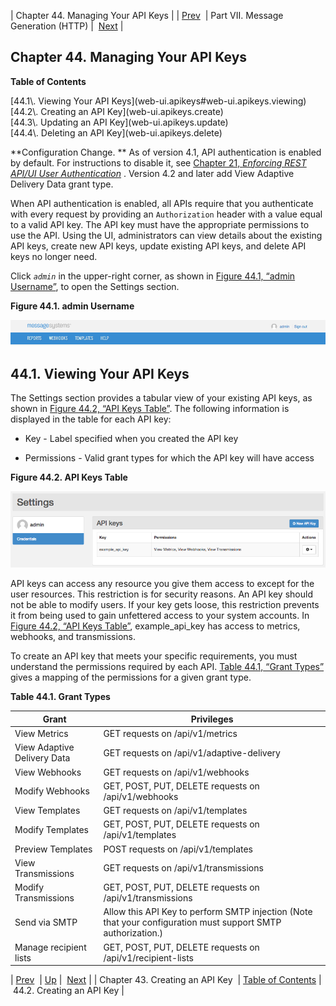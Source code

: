 | Chapter 44. Managing Your API Keys |
| [Prev](create_apikey)  | Part VII. Message Generation (HTTP) |  [Next](web-ui.apikeys.create) |

## Chapter 44. Managing Your API Keys

**Table of Contents**

<dl class="toc">

<dt>[44.1\. Viewing Your API Keys](web-ui.apikeys#web-ui.apikeys.viewing)</dt>

<dt>[44.2\. Creating an API Key](web-ui.apikeys.create)</dt>

<dt>[44.3\. Updating an API Key](web-ui.apikeys.update)</dt>

<dt>[44.4\. Deleting an API Key](web-ui.apikeys.delete)</dt>

</dl>

<a class="indexterm" name="idp4330416"></a>

**Configuration Change. ** As of version 4.1, API authentication is enabled by default. For instructions to disable it, see [Chapter 21, *Enforcing REST API/UI User Authentication*](auth "Chapter 21. Enforcing REST API/UI User Authentication") . Version 4.2 and later add View Adaptive Delivery Data grant type.

When API authentication is enabled, all APIs require that you authenticate with every request by providing an `Authorization` header with a value equal to a valid API key. The API key must have the appropriate permissions to use the API. Using the UI, administrators can view details about the existing API keys, create new API keys, update existing API keys, and delete API keys no longer need.

Click *`admin`* in the upper-right corner, as shown in [Figure 44.1, “admin Username”](web-ui.apikeys#figure_username_icon "Figure 44.1. admin Username"), to open the Settings section.

<a name="figure_username_icon"></a>

**Figure 44.1. admin Username**

![admin Username](images/username_icon.png)

## 44.1. Viewing Your API Keys

The Settings section provides a tabular view of your existing API keys, as shown in [Figure 44.2, “API Keys Table”](web-ui.apikeys#figure_apikeys_list "Figure 44.2. API Keys Table"). The following information is displayed in the table for each API key:

*   Key - Label specified when you created the API key

*   Permissions - Valid grant types for which the API key will have access

<a name="figure_apikeys_list"></a>

**Figure 44.2. API Keys Table**

![API Keys Table](images/apikeys_list.png)

API keys can access any resource you give them access to except for the user resources. This restriction is for security reasons. An API key should not be able to modify users. If your key gets loose, this restriction prevents it from being used to gain unfettered access to your system accounts. In [Figure 44.2, “API Keys Table”](web-ui.apikeys#figure_apikeys_list "Figure 44.2. API Keys Table"), example_api_key has access to metrics, webhooks, and transmissions.

To create an API key that meets your specific requirements, you must understand the permissions required by each API. [Table 44.1, “Grant Types”](web-ui.apikeys#table_grant_types "Table 44.1. Grant Types") gives a mapping of the permissions for a given grant type.

<a name="table_grant_types"></a>

**Table 44.1. Grant Types**

| Grant | Privileges |
| --- | --- |
| View Metrics | GET requests on /api/v1/metrics |
| View Adaptive Delivery Data | GET requests on /api/v1/adaptive-delivery |
| View Webhooks | GET requests on /api/v1/webhooks |
| Modify Webhooks | GET, POST, PUT, DELETE requests on /api/v1/webhooks |
| View Templates | GET requests on /api/v1/templates |
| Modify Templates | GET, POST, PUT, DELETE requests on /api/v1/templates |
| Preview Templates | POST requests on /api/v1/templates |
| View Transmissions | GET requests on /api/v1/transmissions |
| Modify Transmissions | GET, POST, PUT, DELETE requests on /api/v1/transmissions |
| Send via SMTP | Allow this API Key to perform SMTP injection (Note that your configuration must support SMTP authorization.) |
| Manage recipient lists | GET, POST, PUT, DELETE requests on /api/v1/recipient-lists |

| [Prev](create_apikey)  | [Up](p.http_rest) |  [Next](web-ui.apikeys.create) |
| Chapter 43. Creating an API Key  | [Table of Contents](index) |  44.2. Creating an API Key |

